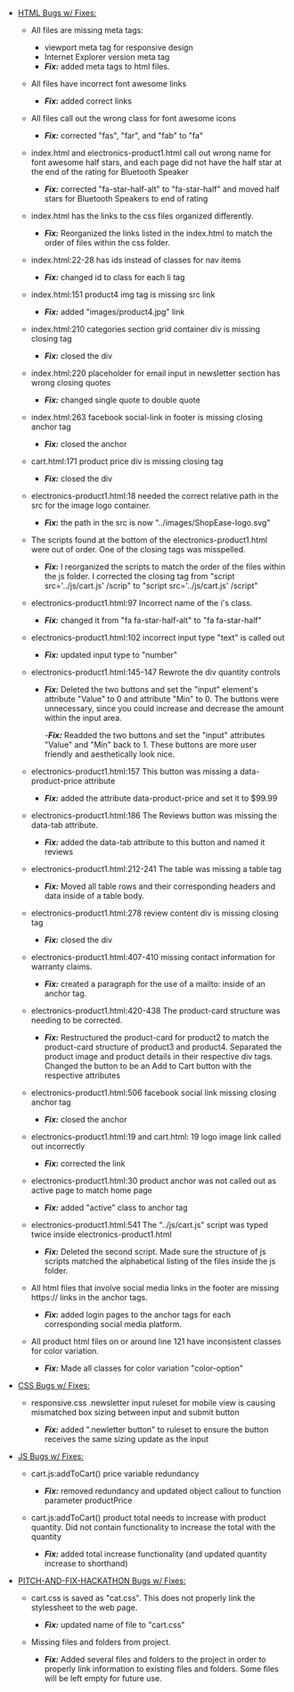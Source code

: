 - <ins>HTML Bugs w/ Fixes:</ins>

  - All files are missing meta tags:

    - viewport meta tag for responsive design
    - Internet Explorer version meta tag
    - **_Fix:_** added meta tags to html files.

  - All files have incorrect font awesome links

    - **_Fix:_** added correct links

  - All files call out the wrong class for font awesome icons

    - **_Fix:_** corrected "fas", "far", and "fab" to "fa"

  - index.html and electronics-product1.html call out wrong name for font awesome half
    stars, and each page did not have the half star at the end of the rating for
    Bluetooth Speaker

    - **_Fix:_** corrected "fa-star-half-alt" to "fa-star-half" and moved half
      stars for Bluetooth Speakers to end of rating

  - index.html has the links to the css files organized differently.

    - **_Fix:_** Reorganized the links listed in the index.html to match the order of files within the css folder.

  - index.html:22-28 has ids instead of classes for nav items

    - **_Fix:_** changed id to class for each li tag

  - index.html:151 product4 img tag is missing src link

    - **_Fix:_** added "images/product4.jpg" link

  - index.html:210 categories section grid container div is missing closing tag

    - **_Fix:_** closed the div

  - index.html:220 placeholder for email input in newsletter section has wrong
    closing quotes

    - **_Fix:_** changed single quote to double quote

  - index.html:263 facebook social-link in footer is missing closing anchor tag

    - **_Fix:_** closed the anchor

  - cart.html:171 product price div is missing closing tag

    - **_Fix:_** closed the div

  - electronics-product1.html:18 needed the correct relative path in the src for the image logo container.

    - **_Fix:_** the path in the src is now "../images/ShopEase-logo.svg"

  - The scripts found at the bottom of the electronics-product1.html were out of order. One of the closing tags was misspelled.

    - **_Fix:_** I reorganized the scripts to match the order of the files within the js folder. I corrected the closing tag from "script src='../js/cart.js' /scrip" to "script src='../js/cart.js' /script"

  - electronics-product1.html:97 Incorrect name of the i's class.

    - **_Fix:_** changed it from "fa fa-star-half-alt" to "fa fa-star-half"

  - electronics-product1.html:102 incorrect input type "text" is called out

    - **_Fix:_** updated input type to "number"

  - electronics-product1.html:145-147 Rewrote the div quantity controls

    - **_Fix:_** Deleted the two buttons and set the "input" element's attribute "Value" to 0 and attribute "Min" to 0. The buttons were unnecessary, since you could increase and decrease the amount within the input area.

      -**_Fix:_** Readded the two buttons and set the "input" attributes "Value" and "Min" back to 1. These buttons are more user friendly and aesthetically look nice.

  - electronics-product1.html:157 This button was missing a data-product-price attribute

    - **_Fix:_** added the attribute data-product-price and set it to $99.99

  - electronics-product1.html:186 The Reviews button was missing the data-tab attribute.

    - **_Fix:_** added the data-tab attribute to this button and named it reviews

  - electronics-product1.html:212-241 The table was missing a table tag

    - **_Fix:_** Moved all table rows and their corresponding headers and data inside of a table body.

  - electronics-product1.html:278 review content div is missing closing tag

    - **_Fix:_** closed the div

  - electronics-product1.html:407-410 missing contact information for warranty claims.

    - **_Fix:_** created a paragraph for the use of a mailto: inside of an anchor tag.

  - electronics-product1.html:420-438 The product-card structure was needing to be corrected.

    - **_Fix:_** Restructured the product-card for product2 to match the product-card structure of product3 and product4. Separated the product image and product details in their respective div tags. Changed the button to be an Add to Cart button with the respective attributes

  - electronics-product1.html:506 facebook social link missing closing anchor tag

    - **_Fix:_** closed the anchor

  - electronics-product1.html:19 and cart.html: 19 logo image link called out
    incorrectly

    - **_Fix:_** corrected the link

  - electronics-product1.html:30 product anchor was not called out as active page to
    match home page

    - **_Fix:_** added "active" class to anchor tag

  - electronics-product1.html:541 The "../js/cart.js" script was typed twice inside electronics-product1.html

    - **_Fix:_** Deleted the second script. Made sure the structure of js scripts matched the alphabetical listing of the files inside the js folder.

  - All html files that involve social media links in the footer are missing https:// links in the anchor tags.

    - **_Fix:_** added login pages to the anchor tags for each corresponding social media platform.

  - All product html files on or around line 121 have inconsistent classes for color variation.

    - **_Fix:_** Made all classes for color variation "color-option"

- <ins>CSS Bugs w/ Fixes:</ins>

  - responsive.css .newsletter input ruleset for mobile view is causing
    mismatched box sizing between input and submit button

    - **_Fix:_** added ".newletter button" to ruleset to ensure the button
      receives the same sizing update as the input

- <ins>JS Bugs w/ Fixes:</ins>

  - cart.js:addToCart() price variable redundancy

    - **_Fix:_** removed redundancy and updated object callout to function
      parameter productPrice

  - cart.js:addToCart() product total needs to increase with product quantity.
    Did not contain functionality to increase the total with the quantity

    - **_Fix:_** added total increase functionality (and updated quantity
      increase to shorthand)

- <ins>PITCH-AND-FIX-HACKATHON Bugs w/ Fixes:</ins>

  - cart.css is saved as "cat.css". This does not properly link the stylessheet to the web page.

    - **_Fix:_** updated name of file to "cart.css"

  - Missing files and folders from project.

    - **_Fix:_** Added several files and folders to the project in order to properly link information to existing files and folders. Some files will be left empty for future use.
